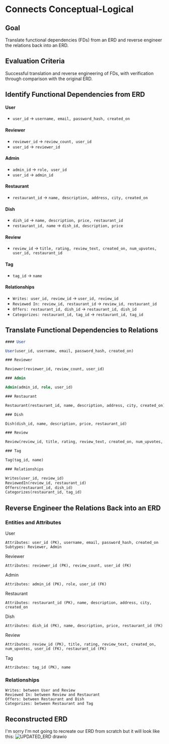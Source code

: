 # Connects Conceptual-Logical

## Goal
Translate functional dependencies (FDs) from an ERD and reverse engineer the relations back into an ERD.

## Evaluation Criteria
Successful translation and reverse engineering of FDs, with verification through comparison with the original ERD.

## Identify Functional Dependencies from ERD

#### User
- `user_id` → `username, email, password_hash, created_on`

#### Reviewer
- `reviewer_id` → `review_count, user_id`
- `user_id` → `reviewer_id`

#### Admin
- `admin_id` → `role, user_id`
- `user_id` → `admin_id`

#### Restaurant
- `restaurant_id` → `name, description, address, city, created_on`

#### Dish
- `dish_id` → `name, description, price, restaurant_id`
- `restaurant_id, name` → `dish_id, description, price`

#### Review
- `review_id` → `title, rating, review_text, created_on, num_upvotes, user_id, restaurant_id`

#### Tag
- `tag_id` → `name`

#### Relationships
- `Writes: user_id, review_id` → `user_id, review_id`
- `Reviewed In: review_id, restaurant_id` → `review_id, restaurant_id`
- `Offers: restaurant_id, dish_id` → `restaurant_id, dish_id`
- `Categorizes: restaurant_id, tag_id` → `restaurant_id, tag_id`

## Translate Functional Dependencies to Relations
```sql
#### User

User(user_id, username, email, password_hash, created_on)

### Reviewer

Reviewer(reviewer_id, review_count, user_id)

### Admin

Admin(admin_id, role, user_id)

### Restaurant

Restaurant(restaurant_id, name, description, address, city, created_on)

### Dish

Dish(dish_id, name, description, price, restaurant_id)

### Review

Review(review_id, title, rating, review_text, created_on, num_upvotes, user_id, restaurant_id)

### Tag

Tag(tag_id, name)

### Relationships

Writes(user_id, review_id)
ReviewedIn(review_id, restaurant_id)
Offers(restaurant_id, dish_id)
Categorizes(restaurant_id, tag_id)
```
## Reverse Engineer the Relations Back into an ERD
### Entities and Attributes
User

    Attributes: user_id (PK), username, email, password_hash, created_on
    Subtypes: Reviewer, Admin

Reviewer

    Attributes: reviewer_id (PK), review_count, user_id (FK)

Admin

    Attributes: admin_id (PK), role, user_id (FK)

Restaurant

    Attributes: restaurant_id (PK), name, description, address, city, created_on

Dish

    Attributes: dish_id (PK), name, description, price, restaurant_id (FK)

Review

    Attributes: review_id (PK), title, rating, review_text, created_on, num_upvotes, user_id (FK), restaurant_id (FK)

Tag

    Attributes: tag_id (PK), name

### Relationships

    Writes: between User and Review
    Reviewed In: between Review and Restaurant
    Offers: between Restaurant and Dish
    Categorizes: between Restaurant and Tag

## Reconstructed ERD
I'm sorry I'm not going to recreate our ERD from scratch but it will look like this:
![UPDATED_ERD drawio](https://github.com/milesrose13/csc370project/assets/106453865/92f30512-1552-48d4-8e8b-313049c39823)
